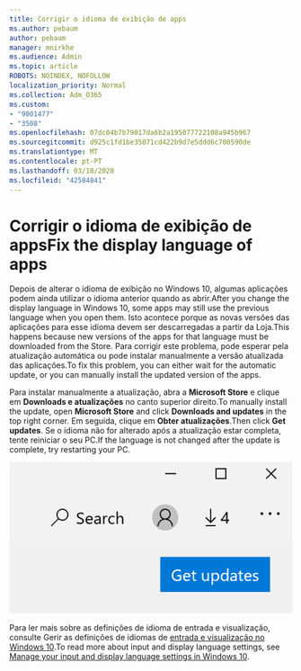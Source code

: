 ```yaml
---
title: Corrigir o idioma de exibição de apps
ms.author: pebaum
author: pebaum
manager: mnirkhe
ms.audience: Admin
ms.topic: article
ROBOTS: NOINDEX, NOFOLLOW
localization_priority: Normal
ms.collection: Adm_O365
ms.custom:
- "9001477"
- "3508"
ms.openlocfilehash: 07dc04b7b79017da6b2a195077722108a945b967
ms.sourcegitcommit: d925c1fd1be35071cd422b9d7e5ddd6c700590de
ms.translationtype: MT
ms.contentlocale: pt-PT
ms.lasthandoff: 03/10/2020
ms.locfileid: "42584841"
---
```

# <a name="fix-the-display-language-of-apps"></a><span data-ttu-id="6a597-102">Corrigir o idioma de exibição de apps</span><span class="sxs-lookup"><span data-stu-id="6a597-102">Fix the display language of apps</span></span>

<span data-ttu-id="6a597-103">Depois de alterar o idioma de exibição no Windows 10, algumas aplicações podem ainda utilizar o idioma anterior quando as abrir.</span><span class="sxs-lookup"><span data-stu-id="6a597-103">After you change the display language in Windows 10, some apps may still use the previous language when you open them.</span></span> <span data-ttu-id="6a597-104">Isto acontece porque as novas versões das aplicações para esse idioma devem ser descarregadas a partir da Loja.</span><span class="sxs-lookup"><span data-stu-id="6a597-104">This happens because new versions of the apps for that language must be downloaded from the Store.</span></span> <span data-ttu-id="6a597-105">Para corrigir este problema, pode esperar pela atualização automática ou pode instalar manualmente a versão atualizada das aplicações.</span><span class="sxs-lookup"><span data-stu-id="6a597-105">To fix this problem, you can either wait for the automatic update, or you can manually install the updated version of the apps.</span></span>

<span data-ttu-id="6a597-106">Para instalar manualmente a atualização, abra a **Microsoft Store** e clique em **Downloads e atualizações** no canto superior direito.</span><span class="sxs-lookup"><span data-stu-id="6a597-106">To manually install the update, open **Microsoft Store** and click **Downloads and updates** in the top right corner.</span></span> <span data-ttu-id="6a597-107">Em seguida, clique em **Obter atualizações**.</span><span class="sxs-lookup"><span data-stu-id="6a597-107">Then click **Get updates**.</span></span> <span data-ttu-id="6a597-108">Se o idioma não for alterado após a atualização estar completa, tente reiniciar o seu PC.</span><span class="sxs-lookup"><span data-stu-id="6a597-108">If the language is not changed after the update is complete, try restarting your PC.</span></span>

![Obtenha atualizações.](media/get-updates.png)

<span data-ttu-id="6a597-110">Para ler mais sobre as definições de idioma de entrada e visualização, consulte Gerir as definições de idiomas de [entrada e visualização no Windows 10](https://support.microsoft.com/help/4027670/windows-10-add-and-switch-input-and-display-language-preferences).</span><span class="sxs-lookup"><span data-stu-id="6a597-110">To read more about input and display language settings, see [Manage your input and display language settings in Windows 10](https://support.microsoft.com/help/4027670/windows-10-add-and-switch-input-and-display-language-preferences).</span></span>
